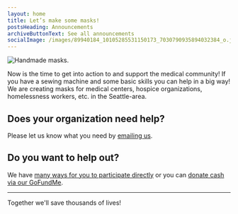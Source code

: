 ```yaml
---
layout: home
title: Let’s make some masks!
postsHeading: Announcements
archiveButtonText: See all announcements
socialImage: /images/89940184_10105285531150173_7030790935894032384_o.jpg
---
```


![Handmade masks.](/images/masks.jpg)

Now is the time to get into action to and support the medical community! If you have a sewing machine and some basic skills you can help in a big way! We are creating masks for medical centers, hospice organizations, homelessness workers, etc. in the Seattle-area.

## Does your organization need help?

Please let us know what you need by <a href="mailto:CraftersAgainstCOVID19Seattle@gmail.com">emailing us</a>.

## Do you want to help out?

We have [many ways for you to participate directly](/volunteer/) or you can [donate cash via our GoFundMe](https://www.gofundme.com/f/crafters-against-covid19-seattle).

<hr>

Together we'll save thousands of lives!